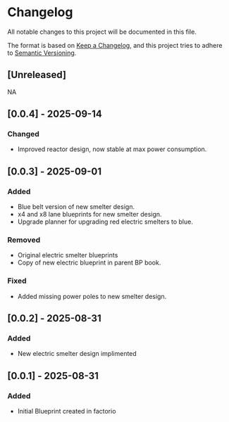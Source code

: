 # Changelog

All notable changes to this project will be documented in this file.

The format is based on [Keep a Changelog](https://keepachangelog.com/en/1.1.0/),
and this project tries to adhere to [Semantic Versioning](https://semver.org/spec/v2.0.0.html).

## [Unreleased]
NA

## [0.0.4] - 2025-09-14

### Changed
- Improved reactor design, now stable at max power consumption.

## [0.0.3] - 2025-09-01

### Added
- Blue belt version of new smelter design.
- x4 and x8 lane blueprints for new smelter design.
- Upgrade planner for upgrading red electric smelters to blue.

### Removed
- Original electric smelter blueprints
- Copy of new electric blueprint in parent BP book.

### Fixed
- Added missing power poles to new smelter design.

## [0.0.2] - 2025-08-31

### Added

- New electric smelter design implimented

## [0.0.1] - 2025-08-31

### Added

- Initial Blueprint created in factorio
